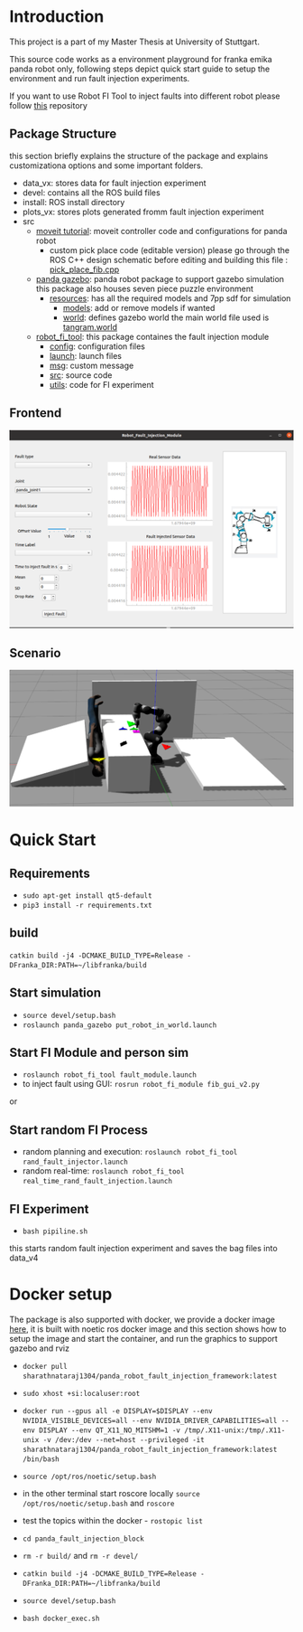 # Introduction

This project is a part of my Master Thesis at University of Stuttgart. 

This source code works as a environment playground for franka emika panda robot only, following steps depict quick start guide to setup the environment and run fault injection experiments. 

If you want to use Robot FI Tool to inject faults into different robot please follow [this](https://github.com/SHARATHbhushan/robot_fault_injector_block.git) repository 



## Package Structure

this section briefly explains the structure of the package and explains customizationa options and some important folders.

- data_vx: stores data for fault injection experiment
- devel: contains all the ROS build files
- install: ROS install directory
- plots_vx: stores plots generated fromm fault injection experiment
- src
  - [moveit tutorial](src/moveit_tutorials/): moveit controller code and configurations for panda robot
    - custom pick place code (editable version) please go through the ROS C++ design schematic before editing and building this file : [pick_place_fib.cpp](src/moveit_tutorials/doc/pick_place/src/pick_place_fib.cpp)
  - [panda gazebo](src/panda-gazebo/): panda robot package  to support gazebo simulation this package also houses seven piece puzzle environment
    - [resources](src/panda-gazebo/panda_gazebo/resources/): has all the required models and 7pp sdf for simulation
      - [models](src/panda-gazebo/panda_gazebo/resources/models/): add or remove models if wanted
      - [world](src/panda-gazebo/panda_gazebo/resources/worlds/): defines gazebo world the main world file used is [tangram.world](src/panda-gazebo/panda_gazebo/resources/worlds/tangram.world)
  - [robot_fi_tool](src/robot_fi_tool/): this package containes the fault injection module
    - [config](src/robot_fi_tool/config/): configuration files
    - [launch](src/robot_fi_tool/launch/): launch files
    - [msg](src/robot_fi_tool/msg/): custom message
    - [src](src/robot_fi_tool/src/): source code
    - [utils](src/robot_fi_tool/utils/): code for FI experiment
  


## Frontend

![Frontend](plots/fault_injector_gui.png)



## Scenario

![Scenario](plot_v2/exp2_destruction.png)



# Quick Start

## Requirements
- `sudo apt-get install qt5-default`
- `pip3 install -r requirements.txt`

## build

`catkin build -j4 -DCMAKE_BUILD_TYPE=Release -DFranka_DIR:PATH=~/libfranka/build`

## Start simulation

- `source devel/setup.bash`
- `roslaunch panda_gazebo put_robot_in_world.launch`


## Start FI Module and person sim

- `roslaunch robot_fi_tool fault_module.launch`
- to inject fault using GUI: `rosrun robot_fi_module fib_gui_v2.py`

or 

## Start random FI Process

- random planning and execution: `roslaunch robot_fi_tool rand_fault_injector.launch`
- random real-time: `roslaunch robot_fi_tool real_time_rand_fault_injection.launch`


## FI Experiment

- `bash pipiline.sh`

this starts random fault injection experiment and saves the bag files into data_v4





# Docker setup

The package is also supported with docker, we provide a docker image [here](https://hub.docker.com/r/sharathnataraj1304/panda_robot_fault_injection_framework), it is built with noetic ros docker image and this section shows how to setup the image and start the container, and run the graphics to support gazebo and rviz

- `docker pull sharathnataraj1304/panda_robot_fault_injection_framework:latest`

- `sudo xhost +si:localuser:root`

- `docker run --gpus all -e DISPLAY=$DISPLAY --env NVIDIA_VISIBLE_DEVICES=all --env NVIDIA_DRIVER_CAPABILITIES=all --env DISPLAY --env QT_X11_NO_MITSHM=1 -v /tmp/.X11-unix:/tmp/.X11-unix -v /dev:/dev --net=host --privileged -it sharathnataraj1304/panda_robot_fault_injection_framework:latest /bin/bash`

- `source /opt/ros/noetic/setup.bash`

- in the other terminal start roscore locally `source /opt/ros/noetic/setup.bash` and `roscore`

- test the topics within the docker - `rostopic list`

- `cd panda_fault_injection_block`

- `rm -r build/` and `rm -r devel/`

- `catkin build -j4 -DCMAKE_BUILD_TYPE=Release -DFranka_DIR:PATH=~/libfranka/build`

- `source devel/setup.bash`

- `bash docker_exec.sh`


